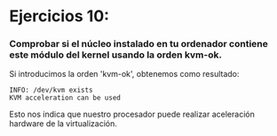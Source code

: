 # Ejercicios 10:
### Comprobar si el núcleo instalado en tu ordenador contiene este módulo del kernel usando la orden kvm-ok.

Si introducimos la orden 'kvm-ok', obtenemos como resultado:

```
INFO: /dev/kvm exists
KVM acceleration can be used
```

Esto nos indica que nuestro procesador puede realizar aceleración hardware de la virtualización.
